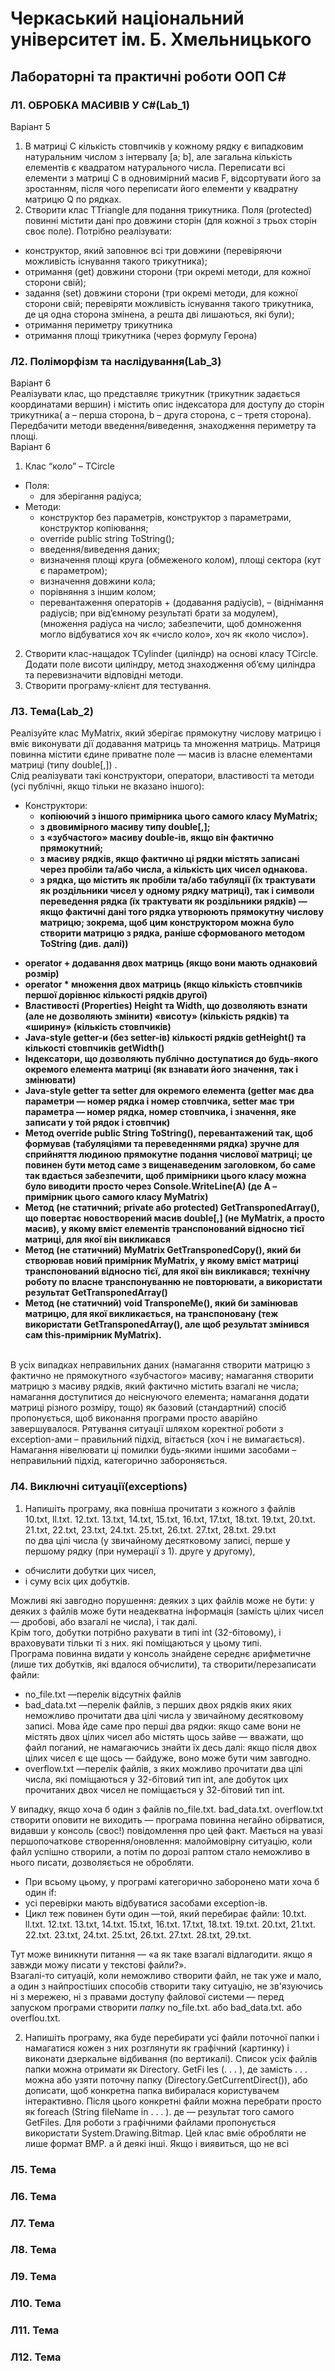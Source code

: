 # Черкаський національний університет ім. Б. Хмельницького
## Лабораторні та практичні роботи ООП C#
### Л1. ОБРОБКА МАСИВІВ У C#(Lab_1)
Варіант 5
1. В матриці C кількість стовпчиків у кожному рядку є випадковим натуральним
числом з інтервалу [a; b], але загальна кількість елементів є квадратом
натурального числа. Переписати всі елементи з матриці C в одновимірний масив
F, відсортувати його за зростанням, після чого переписати його елементи у
квадратну матрицю Q по рядках.
2. Створити клас TTriangle для подання трикутника. Поля (protected) повинні містити дані про довжини сторін (для кожної з трьох сторін своє поле). Потрібно реалізувати:
* конструктор, який заповнює всі три довжини (перевіряючи можливість існування такого трикутника);
* отримання (get) довжини сторони (три окремі методи, для кожної сторони свій);
* задання (set) довжини сторони (три окремі методи, для кожної сторони свій; перевіряти можливість існування такого трикутника, де ця одна сторона змінена, а решта дві лишаються, які були);
* отримання периметру трикутника
* отримання площі трикутника (через формулу Герона)

### Л2. Поліморфізм та наслідування(Lab_3)
Варіант 6<br>
Реалізувати клас, що представляє трикутник (трикутник задається координатами вершин) і містить опис індексатора для доступу до сторін трикутника( a – перша
сторона, b – друга сторона, c – третя сторона).
Передбачити методи введення/виведення, знаходження периметру та площі.<br>
Варіант 6<br>
1. Клас “коло” – TCircle<br>
- Поля:<br>
	- для зберігання радіуса;<br>
- Методи:<br>
	- конструктор без параметрів, конструктор з параметрами, конструктор копіювання;
	- override public string ToString();
	- введення/виведення даних;
	- визначення площі круга (обмеженого колом), площі сектора (кут є параметром);
	- визначення довжини кола;
	- порівняння з іншим колом;
	- перевантаження операторів + (додавання радіусів), – (віднімання радіусів; при від’ємному результаті брати за модулем), (множення радіуса на число; забезпечити, щоб домноження могло відбуватися хоч як «число коло», хоч як «коло число»).<br>
2. Створити клас-нащадок TCylinder (циліндр) на основі класу TCircle. Додати поле висоти циліндру, метод знаходження об’єму циліндра та перевизначити відповідні методи.<br>
3. Створити програму-клієнт для тестування.<br>


### Л3. Тема(Lab_2)
Реалізуйте клас MyMatrix, який зберігає прямокутну числову матрицю і вміє виконувати дії
додавання матриць та множення матриць.
Матриця повинна містити єдине приватне поле — масив із власне елементами матриці (типу
double[,]) .<br>
Слід реалізувати такі конструктори, оператори, властивості та методи (усі публічні, якщо
тільки не вказано іншого):
- Конструктори:<br> 
	- **копіюючий з іншого примірника цього самого класу MyMatrix;**
	- **з двовимірного масиву типу double[,];**
	- **з «зубчастого» масиву double-ів, якщо він фактично прямокутний;**
	- **з масиву рядків, якщо фактично ці рядки містять записані через пробіли та/або
	числа, а кількість цих чисел однакова.**
	- **з рядка, що містить як пробіли та/або табуляції (їх трактувати як роздільники
	чисел у одному рядку матриці), так і символи переведення рядка (їх трактувати
	як роздільники рядків) — якщо фактичні дані того рядка утворюють прямокутну
	числову матрицю; зокрема, щоб цим конструктором можна було створити
	матрицю з рядка, раніше сформованого методом ToString (див. далі))**<br>

* **operator + додавання двох матриць (якщо вони мають однаковий розмір)**
* **operator * множення двох матриць (якщо кількість стовпчиків першої дорівнює
кількості рядків другої)**
* **Властивості (Properties) Height та Width, що дозволяють взнати (але не дозволяють
змінити) «висоту» (кількість рядків) та «ширину» (кількість стовпчиків)**
* **Java-style getter-и (без setter-ів) кількості рядків getHeight() та кількості
стовпчиків getWidth()**
* **Індексатори, що дозволяють публічно доступатися до будь-якого окремого елемента
матриці (як взнавати його значення, так і змінювати)**
* **Java-style getter та setter для окремого елемента (getter має два параметри — номер
рядка і номер стовпчика, setter має три параметра — номер рядка, номер стовпчика, і
значення, яке записати у той рядок і стовпчик)**
* **Метод override public String ToString(), перевантажений так, щоб
формував (табуляціями та переведеннями рядка) зручне для сприйняття людиною
прямокутне подання числової матриці; це повинен бути метод саме з вищенаведеним
заголовком, бо саме так вдається забезпечити, щоб примірники цього класу можна
було виводити просто через Console.WriteLine(A) (де A – примірник цього
самого класу MyMatrix)**
* **Метод (не статичний; private або protected) GetTransponedArray(), що повертає
новостворений масив double[,] (не MyMatrix, а просто масив), у якому вміст
елементів транспонований відносно тієї матриці, для якої він викликався**
* **Метод (не статичний) MyMatrix GetTransponedCopy(), який би створював
новий примірник MyMatrix, у якому вміст матриці транспонований відносно тієї,
для якої він викликався; технічну роботу по власне транспонуванню не повторювати,
а використати результат GetTransponedArray()**
* **Метод (не статичний) void TransponeMe(), який би замінював матрицю, для якої
викликається, на транспоновану (теж використати GetTransponedArray(), але
щоб результат змінився сам this-примірник MyMatrix).**
<br>
В усіх випадках неправильних даних (намагання створити матрицю з фактично
не прямокутного «зубчастого» масиву; намагання створити матрицю з масиву рядків, який
фактично містить взагалі не числа; намагання доступитися до неіснуючого елемента;
намагання додати матриці різного розміру, тощо) як базовий (стандартний) спосіб
пропонується, щоб виконання програми просто аварійно завершувалося. Рятування ситуації
шляхом коректної роботи з exception-ами – правильний підхід, вітається (хоч і
не вимагається). Намагання нівелювати ці помилки будь-якими іншими засобами –
неправильний підхід, категорично забороняється.


### Л4. Виключні ситуації(exceptions)
1. Напишіть програму, яка повніша прочитати з кожного з файлів  
10.txt, ll.txt. 12.txt. 13.txt, 14.txt, 15.txt, 16.txt, 17.txt, 18.txt. 19.txt, 
20.txt. 21.txt, 22.txt, 23.txt, 24.txt. 25.txt, 26.txt. 27.txt, 28.txt. 29.txt  
по два цілі числа (у звичайному десятковому записі, перше у першому рядку (при нумерації з 1). друге у другому),
- обчислити добутки цих чисел, 
- і суму всіх цих добутків.  

Можливі які завгодно порушення: деяких з цих файлів може не бути: у деяких з файлів може бути неадекватна інформація (замість цілих чисел — дробові, або взагалі не числа), і так далі.  
Крім того, добутки потрібно рахувати в типі int (32-бітовому), і враховувати тільки ті з них. які поміщаються у цьому типі.  
Програма повинна видати у консоль знайдене середнє арифметичне (лише тих добутків, які вдалося обчислити), та створити/перезаписати файли:
- no_file.txt —перелік відсутніх файлів
- bad_data.txt —перелік файлів, з перших двох рядків яких яких неможливо прочитати два цілі числа у звичайному десятковому записі. 
Мова йде саме про перші два рядки: якщо саме вони не містять двох цілих чисел або містять щось зайве — вважати, що файл поганий, не намагаючись знайти їх десь далі: якщо після двох цілих чисел є ще щось — байдуже, воно може бути чим завгодно.  
- overflow.txt —перелік файлів, з яких можливо прочитати два цілі числа, які поміщаються у 32-бітовий тип int, але добуток цих прочитаних двох чисел не поміщається у 32-бітовий тип int.  

У випадку, якщо хоча б один з файлів no_file.txt. bad_data.txt. overflow.txt створити оповити не виходить — програма повинна негайно обірватися, видавши у консоль (свос!) повідомлення про цей факт. Мається на увазі першопочаткове створення/оновлення: малоймовірну ситуацію, коли файл успішно створили, а потім по дорозі раптом стало неможливо в нього писати, дозволяється не обробляти.
- При всьому цьому, у програмі категорично заборонено мати хоча б один if: 
- усі перевірки мають відбуватися засобами exception-ів. 
- Цикл теж повинен бути один —той, який перебирає файли:
10.txt. ll.txt. 12.txt. 13.txt, 14.txt. 15.txt, 16.txt. 17.txt, 18.txt. 19.txt.
20.txt, 21.txt. 22.txt. 23.txt, 24.txt. 25.txt, 26.txt. 27.txt. 28.txt, 29.txt.  

Тут може виникнути питання — «а як таке взагалі відлагодити. якщо я завжди можу писати у текстові файли?».  
Взагалі-то ситуацій, коли неможливо створити файл, не так уже и мало, а один з найпростіших способів створити таку ситуацію, не зв'язуючись ні з мережею, ні з правами доступу файлової системи — перед запуском програми створити *папку* no_file.txt. або bad_data.txt. або overflou.txt.

2. Напишіть програму, яка буде перебирати усі файли поточної папки і намагатися кожен з них розглянути як графічний (картинку) і виконати дзеркальне відбивання (по вертикалі). 
Список усіх файлів папки можна отримати як Directory. GetFi les (. . . ), де замість . . . можна або узяти поточну папку (Directory.GetCurrentDirect()), або дописати, щоб конкретна папка вибиралася користувачем інтерактивно.
Після цього конкретні файли можна перебрати просто як foreach (String fileName in . . . ). де — результат того самого GetFiles.
Для роботи з графічними файлами пропонується використати System.Drawing.Bitmap. Цей клас вміє обробляти не лише формат BMP. а й деякі інші. Якщо і виявиться, що не всі

### Л5. Тема

### Л6. Тема

### Л7. Тема

### Л8. Тема

### Л9. Тема

### Л10. Тема

### Л11. Тема

### Л12. Тема
